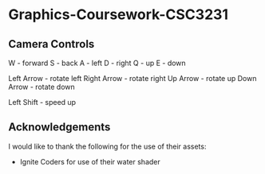 # Graphics-Coursework-CSC3231

## Camera Controls

W - forward
S - back
A - left
D - right
Q - up
E - down

Left Arrow - rotate left
Right Arrow - rotate right
Up Arrow - rotate up
Down Arrow - rotate down

Left Shift - speed up

## Acknowledgements

I would like to thank the following for the use of their assets:

- Ignite Coders for use of their water shader
